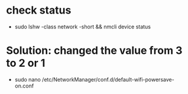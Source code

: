 # check status
- sudo lshw -class network -short && nmcli device status
# Solution: changed the value from 3 to 2 or 1
- sudo nano /etc/NetworkManager/conf.d/default-wifi-powersave-on.conf

